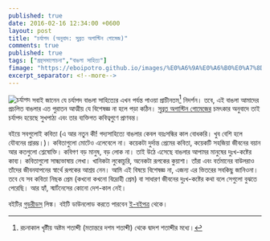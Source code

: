 ```yaml
---
published: true
date: 2016-02-16 12:34:00 +0600
layout: post
title: "চর্যাপদ (অনুবাদ: সুব্রত অগাস্টিন গোমেজ)"
comments: true
published: true
tags: ["গ্রন্থসমালোচনা","বাঙলা সাহিত্য"]
fimage: "https://eboipotro.github.io/images/%E0%A6%9A%E0%A6%B0%E0%A7%8D%E0%A6%AF%E0%A6%BE%E0%A6%AA%E0%A6%A6-%E0%A6%95%E0%A6%AC%E0%A6%BF%E0%A6%A4%E0%A6%BE-%E0%A6%AA%E0%A7%8D%E0%A6%B0%E0%A6%BE%E0%A6%9A%E0%A7%80%E0%A6%A8-%E0%A6%95%E0%A6%AC%E0%A6%BF.jpg"
excerpt_separator: <!--more-->
---
```

![চর্যাপদ]({{page.fimage}}) সবাই জানেন যে চর্যাপদ বাঙলা সাহিত্যের এখন পর্যন্ত পাওয়া প্রাচীনতম[^1] নিদর্শন। তবে, এই বাঙলা আমাদের প্রচলিত বাঙলার এত পুরাতন আত্মীয় যে বিশেষজ্ঞ না হলে পড়া কঠিন। [সুব্রত অগাস্টিন গোমেজের](https://www.goodreads.com/author/show/13529195.Subrata_Augustine_Gomes) চমৎকার অনুবাদে তাই চর্যাপদ হয়েছে সুখপাঠ্য এবং তার ব্যক্তিগত কবিত্বগুণে প্রাণবন্ত।
<!--more-->
বইয়ে সবগুলোই কবিতা (এ আর নতুন কী! গদ্যসাহিত্যে বাঙলার কেবল বয়ঃসন্ধির কাল বোধকরি। খুব বেশি হলে যৌবনের প্রারম্ভ।)। কবিতাগুলো মোটেও এলেবেলে না। কয়েকটা দুর্দান্ত প্রেমের কবিতা, কয়েকটি সহজিয়া জীবনের বয়ান আর কতগুলো শ্লেষোক্তি। কবিগণ বড় মানুষ, বড় লোক না। তাই উঠে এসেছে বাঙলার আপামর মানুষের দুঃখ-কষ্টের কাব্য। কবিতাগুলো সান্ধ্যভাষায় লেখা। খানিকটা লুকোচুরি, অনেকটা রূপকের কুয়াশা। তাঁরা এবং বর্তমানের বাউলরাও তাঁদের জীবনযাপনের স্বার্থে রূপকের আশ্রয় নেন। আমি এই বিষয়ে বিশেষজ্ঞ না, এজন্য এর ভিতরের সবকিছু জানিওনা। তবে যে সব কবিতা নিছক প্রেম (কখনো কখনো বিদ্রোহী প্রেম) বা সাধারণ জীবনের দুঃখ-কষ্টের কথা বলে সেগুলো বুঝতে পেরেছি। আর হ্যাঁ, স্মার্টনেসের কোনো দেশ-কাল নেই।

বইটির [গুডরীডস্](https://www.goodreads.com/book/show/28374897) লিঙ্ক।
বইটি ডাউনলোড করতে পারবেন [ই-বইপত্র](http://eboipotro.github.io/library/%E0%A6%9A%E0%A6%B0%E0%A7%8D%E0%A6%AF%E0%A6%BE%E0%A6%AA%E0%A6%A6-%E0%A6%95%E0%A6%AC%E0%A6%BF%E0%A6%A4%E0%A6%BE-%E0%A6%AA%E0%A7%8D%E0%A6%B0%E0%A6%BE%E0%A6%9A%E0%A7%80%E0%A6%A8-%E0%A6%95%E0%A6%AC%E0%A6%BF/) থেকে।


[^1]: রচনাকাল খৃষ্টীয় অষ্টম শতাব্দী (মতান্তরে দশম শতাব্দী) থেকে দ্বাদশ শতাব্দীর মধ্যে।
